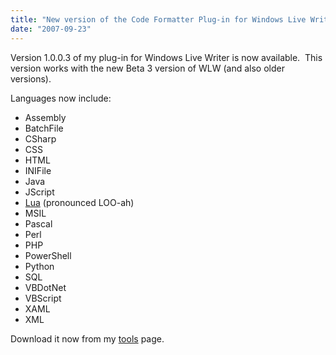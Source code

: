 ```yaml
---
title: "New version of the Code Formatter Plug-in for Windows Live Writer."
date: "2007-09-23"
---
```


Version 1.0.0.3 of my plug-in for Windows Live Writer is now available.  This version works with the new Beta 3 version of WLW (and also older versions).

Languages now include:

- Assembly
- BatchFile
- CSharp
- CSS
- HTML
- INIFile
- Java
- JScript
- [Lua](http://www.lua.org/about.html) (pronounced LOO-ah)
- MSIL
- Pascal
- Perl
- PHP
- PowerShell
- Python
- SQL
- VBDotNet
- VBScript
- XAML
- XML

Download it now from my [tools](http://tools.dunnhq.com/) page.
